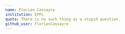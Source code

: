 ```yaml
---
name: Florian Cassayre
institution: EPFL
quote: There is no such thing as a stupid question.
github_user: FlorianCassayre
---
```

